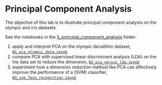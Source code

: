 # Principal Component Analysis

The objective of this lab is to  illustrate principal component analysis on the olympic and iris datasets.

See the notebooks in the [5_principal_component_analysis](https://gricad-gitlab.univ-grenoble-alpes.fr/ai-courses/autonomous_systems_ml/-/blob/master/notebooks/5_principal_component_analysis/) folder:

1. apply and interpret PCA on the olympic decathlon dataset, [`N1_pca_olympic_data.ipynb`](https://gricad-gitlab.univ-grenoble-alpes.fr/ai-courses/autonomous_systems_ml/-/blob/master/notebooks/5_principal_component_analysis/N1_pca_olympic_data.ipynb)
2. compare PCA with supervised linear discriminant analysis (LDA) on the Iris data set to reduce the dimension, [`N2_pca_versus_lda.ipynb`](https://gricad-gitlab.univ-grenoble-alpes.fr/ai-courses/autonomous_systems_ml/-/blob/master/notebooks/5_principal_component_analysis/N2_pca_versus_lda.ipynb)
3.  experiment how a dimension reduction method like PCA can effectively improve the performance of a (SVM) classifier, [`N3_svm_face_recognition.ipynb`](https://gricad-gitlab.univ-grenoble-alpes.fr/ai-courses/autonomous_systems_ml/-/blob/master/notebooks/5_principal_component_analysis/N3_svm_face_recognition.ipynb)
<!-- The following notebooks is _optional_:-->
